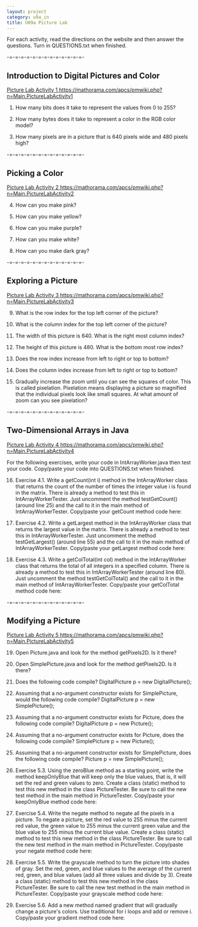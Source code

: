 ```yaml
---
layout: project
category: u9a_in
title: U09a Picture Lab
---
```


For each activity, read the directions on the website and then answer the questions. Turn in QUESTIONS.txt when finished.

-=-=-=-=-=-=-=-=-=-=-=-=-=-

## Introduction to Digital Pictures and Color

[ Picture Lab Activity 1 https://mathorama.com/apcs/pmwiki.php?n=Main.PictureLabActivity1 ]( https://mathorama.com/apcs/pmwiki.php?n=Main.PictureLabActivity1 ) 

1. How many bits does it take to represent the values from 0 to 255?

2. How many bytes does it take to represent a color in the RGB color model?

3. How many pixels are in a picture that is 640 pixels wide and 480 pixels high?

-=-=-=-=-=-=-=-=-=-=-=-=-=-

## Picking a Color

[ Picture Lab Activity 2 https://mathorama.com/apcs/pmwiki.php?n=Main.PictureLabActivity2 ]( https://mathorama.com/apcs/pmwiki.php?n=Main.PictureLabActivity2 ) 

4. How can you make pink?

5. How can you make yellow?

6. How can you make purple?

7. How can you make white?

8. How can you make dark gray?

-=-=-=-=-=-=-=-=-=-=-=-=-=-

## Exploring a Picture

[ Picture Lab Activity 3 https://mathorama.com/apcs/pmwiki.php?n=Main.PictureLabActivity3 ]( https://mathorama.com/apcs/pmwiki.php?n=Main.PictureLabActivity3 ) 

9. What is the row index for the top left corner of the picture?

10. What is the column index for the top left corner of the picture?

11. The width of this picture is 640. What is the right most column index?

12. The height of this picture is 480. What is the bottom most row index?

13. Does the row index increase from left to right or top to bottom?

14. Does the column index increase from left to right or top to bottom?

15. Gradually increase the zoom until you can see the squares of color. This is called pixelation. Pixelation means displaying a picture so magnified that the individual pixels look like small squares. At what amount of zoom can you see pixelation?

-=-=-=-=-=-=-=-=-=-=-=-=-=-

## Two-Dimensional Arrays in Java

[ Picture Lab Activity 4 https://mathorama.com/apcs/pmwiki.php?n=Main.PictureLabActivity4 ]( https://mathorama.com/apcs/pmwiki.php?n=Main.PictureLabActivity4 ) 

For the following exercises, write your code in IntArrayWorker.java then test your code. Copy/paste your code into QUESTIONS.txt when finished.

16. Exercise 4.1. Write a getCount(int i) method in the IntArrayWorker class that returns the count of the number of times the integer value i is found in the matrix. There is already a method to test this in IntArrayWorkerTester. Just uncomment the method testGetCount() (around line 25) and the call to it in the main method of IntArrayWorkerTester. Copy/paste your getCount method code here:


17. Exercise 4.2. Write a getLargest method in the IntArrayWorker class that returns the largest value in the matrix. There is already a method to test this in IntArrayWorkerTester. Just uncomment the method testGetLargest() (around line 55) and the call to it in the main method of IntArrayWorkerTester. Copy/paste your getLargest method code here:


18. Exercise 4.3. Write a getColTotal(int col) method in the IntArrayWorker class that returns the total of all integers in a specified column. There is already a method to test this in IntArrayWorkerTester (around line 80). Just uncomment the method testGetColTotal() and the call to it in the main method of IntArrayWorkerTester. Copy/paste your getColTotal method code here:


-=-=-=-=-=-=-=-=-=-=-=-=-=-

## Modifying a Picture

[ Picture Lab Activity 5 https://mathorama.com/apcs/pmwiki.php?n=Main.PictureLabActivity5 ]( https://mathorama.com/apcs/pmwiki.php?n=Main.PictureLabActivity5 ) 

19. Open Picture.java and look for the method getPixels2D. Is it there?

20. Open SimplePicture.java and look for the method getPixels2D. Is it there?

21. Does the following code compile? DigitalPicture p = new DigitalPicture();

22. Assuming that a no-argument constructor exists for SimplePicture, would the following code compile? DigitalPicture p = new SimplePicture();

23. Assuming that a no-argument constructor exists for Picture, does the following code compile? DigitalPicture p = new Picture();

24. Assuming that a no-argument constructor exists for Picture, does the following code compile? SimplePicture p = new Picture();

25. Assuming that a no-argument constructor exists for SimplePicture, does the following code compile? Picture p = new SimplePicture();


26. Exercise 5.3. Using the zeroBlue method as a starting point, write the method keepOnlyBlue that will keep only the blue values, that is, it will set the red and green values to zero. Create a class (static) method to test this new method in the class PictureTester. Be sure to call the new test method in the main method in PictureTester. Copy/paste your keepOnlyBlue method code here:


27. Exercise 5.4. Write the negate method to negate all the pixels in a picture. To negate a picture, set the red value to 255 minus the current red value, the green value to 255 minus the current green value and the blue value to 255 minus the current blue value. Create a class (static) method to test this new method in the class PictureTester. Be sure to call the new test method in the main method in PictureTester. Copy/paste your negate method code here:


28. Exercise 5.5. Write the grayscale method to turn the picture into shades of gray. Set the red, green, and blue values to the average of the current red, green, and blue values (add all three values and divide by 3). Create a class (static) method to test this new method in the class PictureTester. Be sure to call the new test method in the main method in PictureTester. Copy/paste your grayscale method code here:


29. Exercise 5.6. Add a new method named gradient that will gradually change a picture's colors. Use traditional for i loops and add or remove i. Copy/paste your gradient method code here:



